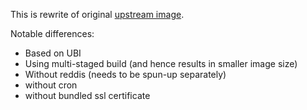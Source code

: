 This is rewrite of original [upstream image](https://github.com/openemr/openemr-devops/tree/master/docker/openemr/5.0.3).

Notable differences:
 - Based on UBI
 - Using multi-staged build (and hence results in smaller image size)
 - Without reddis (needs to be spun-up separately)
 - without cron
 - without bundled ssl certificate
